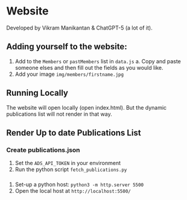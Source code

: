 # Website

Developed by Vikram Manikantan & ChatGPT-5 (a lot of it). 


## Adding yourself to the website:
1. Add to the ```Members``` or ```pastMembers``` list in ```data.js```
   a. Copy and paste someone elses and then fill out the fields as you would like.
2. Add your image ```img/members/firstname.jpg```

## Running Locally

The website will open locally (open index.html). But the dynamic publications list will not render in that way.

## Render Up to date Publications List

### Create publications.json
1. Set the ```ADS_API_TOKEN``` in your environment
2. Run the python script ```fetch_publications.py```

### 
1. Set-up a python host: ```python3 -m http.server 5500```
2. Open the local host at ```http://localhost:5500/```

